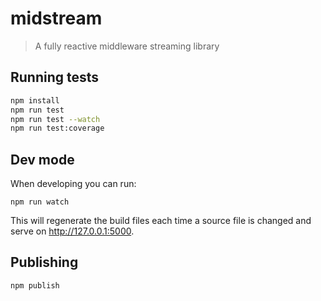 # midstream

> A fully reactive middleware streaming library

## Running tests

```sh
npm install
npm run test
npm run test --watch
npm run test:coverage
```

## Dev mode

When developing you can run:

```
npm run watch
```

This will regenerate the build files each time a source file is changed and serve on http://127.0.0.1:5000.

## Publishing

```sh
npm publish
```
